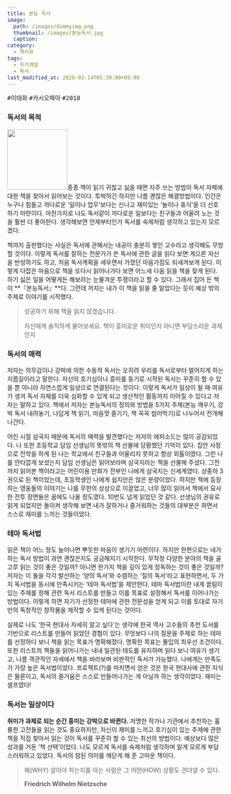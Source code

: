 ```yaml
---
title: 본능 독서
image: 
  path: /images/dummyimg.png
  thumbnail: /images/본능독서.jpg
  caption:
category:
  - 책리뷰
tags:
  - 자기계발
  - 독서
last_modified_at: 2020-03-14T05:30:00+09:00
---
```


<kbd>#이태화</kbd> <kbd>#카시오페아</kbd> <kbd>#2018</kbd>

### 독서의 목적

<img src="https://img.ridicdn.net/cover/1775000065/xxlarge" style="width: 140px" class="align-right" alt=""/>종종 책이 읽기 귀찮고 싫을 때면 자주 쓰는 방법이 독서 자체에 대한 책을 찾아서 읽어보는 것이다.  투박하긴 하지만 나름 괜찮은 해결방법이다. 인간은 누구나 힘들고 까다로운 ‘일이나 업무’보다는 신나고 재미있는 ‘놀이나 휴식’을 더 선호하기 마련이다. 마찬가지로 나도 독서같이 까다로운 일보다는 친구들과 어울려 노는 것을 훨씬 더 좋아한다. 생각해보면 언제부터인가 독서를 숙제처럼 생각하고 있는지 모르겠다. 

책까지 출판했다는 사실은 독서에 관해서는 내공이 충분히 쌓인 고수라고 생각해도 무방할 것이다. 이렇게 독서를 잘하는 전문가가 쓴 독서에 관한 글을 읽다 보면 게으른 자신을 반성하기도 하고, 처음 독서계획을 세우면서 가졌던 마음가짐도 되새겨보게 된다. 이렇게 다잡은 마음으로 책을 또다시 읽어나가다 보면 어느새 다음 읽을 책을 찾게 된다. 하기 싫은 일을 어떻게든 해보려는 눈물겨운 투쟁이라고 할 수 있다. 그래서 집어 든 책이 **『본능독서』**다. 그런데 저자는 내가 이 책을 읽을 줄 알았다는 듯이 예상 밖의 주제로 이야기를 시작했다. 

> 성공하기 위해 책을 읽지 않겠습니다. 
>
> 자신에게 솔직하게 물어보세요. 책이 흥미로운 취미인지 아니면 부담스러운 과제인지

### 독서의 매력

저자는 의무감이나 강박에 의한 수동적 독서는 오히려 우리를 독서로부터 멀어지게 하는 지름길이라고 말한다. 자신의 호기심이나 흥미를 동기로 시작된 독서는 꾸준히 할 수 있을 뿐 아니라 자연스럽게 일상으로 연결된다는 것이다. 이렇게 독서가 일상이 될 때 여유가 생겨 독서 자체를 더욱 심화할 수 있게 되고 생산적인 활동까지 이어질 수 있다고 저자는 말하고 있다. 책에서 저자는 본능독서의 정의와 방법을 5가지 주제(본능 깨우기, 강박 독서 내려놓기, 나답게 책 읽기, 마음껏 즐기기, 책 꼭꼭 씹어먹기)로 나누어서 전개해 나간다. 

어린 시절 삼국지 때문에 독서의 매력을 발견했다는 저자의 에피소드는 많이 공감되었다. 나 또한 초등학교 담임 선생님의 뜻밖의 책 선물에 당황했던 기억이 있다. 집안 사정으로 전학을 하게 된 나는 학교에서 친구들과 어울리지 못하고 항상 외톨이였다. 그런 나를 안타깝게 보셨는지 담임 선생님은 읽어보라며 삼국지라는 책을 선물해 주셨다. 그전까지 읽어본 책이라고는 어린이용 만화가 전부인 나에게 삼국지는 신세계였다. 상중하 3권으로 된 책이었는데, 초등학생인 나에게 쉽지만은 않은 분량이었다. 하지만 책에 등장하는 영웅들의 이야기는 나를 무한의 상상으로 이끌었고, 너무 많이 읽어서 책에서 묘사한 전투 장면들은 꿈에도 나올 정도였다. 10번도 넘게 읽었던 것 같다. 선생님의 권유로 읽게 되었지만 돌이켜 생각해 보면 내가 잘하거나 즐거워하는 것들의 대부분은 하면서 스스로 재미를 느끼는 것들이었다. 

### 테마 독서법

읽은 책이 어느 정도 늘어나면 뿌듯한 마음이 생기기 마련이다. 하지만 한편으로는 내가 하는 독서 방법이 과연 괜찮은지도 궁금해지기 시작한다. 무작정 다양한 분야의 책을 골고루 읽는 것이 좋은 것일까? 아니면 한가지 책을 깊이 있게 정독하는 것이 좋은 것일까? 저자는 이 둘을 각각 발산하는 ‘양의 독서’와 수렴하는 ‘질의 독서’라고 표현하면서, 두 가지 독서법을 동시에 만족시키는 ‘테마 독서법’을 제안한다. 테마 독서법이란 내게 끌림이 있는 주제를 정해 관련 독서 리스트를 만들고 이를 목표로 설정해서 독서를 이어나가는 방법이다. 이렇게 하면 자기가 선정한 테마에 관한 전문성을 얻게 되고 이를 토대로 자기만의 독창적인 창작물을 제작할 수 있게 된다는 것이다. 

실제로 나도 ‘한국 현대사 자세히 알고 싶다’는 생각에 한국 역사 고수들의 추천 도서를 기반으로 리스트를 만들어 읽었던 경험이 있다. 무엇보다 나의 질문을 주제로 하는 테마를 선정하다 보니 책을 읽는 목표가 명확해졌다. 명확한 목표는 몰입의 최우선 조건이다. 또한 리스트의 책들을 읽어나가는 내내 일관된 태도를 유지하며 읽다 보니 여유가 생기고, 나름 객관적인 자세에서 책을 바라보며 비판적인 독서가 가능했다. 나에게는 만족도가 가장 높은 독서법이었다. 프로젝트(?)를 마치면서 얻은 것은 한국 현대사에 관한 지식은 물론이고, 독서의 즐거움은 스스로 만들어나가는 게 아닐까 하는 생각이었다. 재미는 셀프였다! 

### 독서는 일상이다

**취미가 과제로 되는 순간 흥미는 강박으로 바뀐다.** 저명한 작가나 기관에서 추천하는 훌륭한 고전들을 읽는 것도 중요하지만, 자신이 재미를 느끼고 호기심이 있는 주제에 관한 책을 직접 찾아서 읽는 것이 독서를 꾸준히 할 수 있는 최선의 방법이다. 예상보다 많은 성과를 거둔 ‘책 선택’이었다. 나도 모르게 독서를 숙제처럼 생각하며 알게 모르게 부담스러워하고 있었다. 독서의 참된 의미를 깨닫게 해 준 고마운 책이다. 

> 왜(WHY) 살아야 하는지를 아는 사람은 그 어떤(HOW) 상황도 견뎌낼 수 있다.
>
> <footer><strong>Friedrich Wilhelm Nietzsche</strong></footer>
